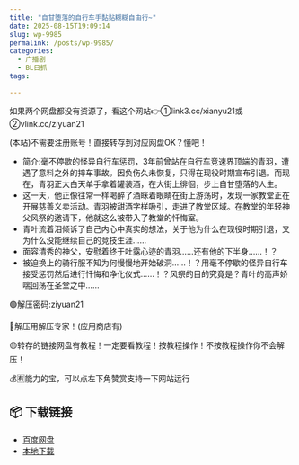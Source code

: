 ```yaml
---
title: "自甘堕落的自行车手黏黏糊糊自由行~"
date: 2025-08-15T19:09:14
slug: wp-9985
permalink: /posts/wp-9985/
categories:
  - 广播剧
  - BL日抓
tags:

---
```


如果两个网盘都没有资源了，看这个网站👉①link3.cc/xianyu21或②vlink.cc/ziyuan21

(本站)不需要注册账号！直接转存到对应网盘OK？懂吧！

*   简介:毫不停歇的怪异自行车惩罚，3年前曾站在自行车竞速界顶端的青羽，遭遇了意料之外的摔车事故。因负伤久未恢复，只得在现役时期宣布引退。而现在，青羽正大白天单手拿着罐装酒，在大街上徘徊，步上自甘堕落的人生。
*   这一天，他正像往常一样喝醉了酒眯着眼睛在街上游荡时，发现一家教堂正在开展慈善义卖活动。青羽被甜酒字样吸引，走进了教堂区域。在教堂的年轻神父风祭的邀请下，他就这么被带入了教堂的忏悔室。
*   青叶流着泪倾诉了自己内心中真实的想法，关于他为什么在现役时期引退，又为什么没能继续自己的竞技生涯……
*   面容清秀的神父，安慰着终于吐露心迹的青羽……还有他的下半身……！？
*   被迫换上的骑行服不知为何慢慢地开始破洞……！？用毫不停歇的怪异自行车接受惩罚然后进行忏悔和净化仪式……！？风祭的目的究竟是？青叶的高声娇喘回荡在圣堂之中……

🟢解压密码:ziyuan21

🔵解压用解压专家！(应用商店有)

🟡转存的链接网盘有教程！一定要看教程！按教程操作！不按教程操作你不会解压！

💰🈶能力的宝，可以点左下角赞赏支持一下网站运行

## 📦 下载链接
- [百度网盘](https://blziyuan21.com/pay-download/9985?key=7933ccef92&down_id=0)
- [本地下载](https://blziyuan21.com/pay-download/9985?key=7933ccef92&down_id=1)

